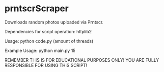 # prntscrScraper
Downloads random photos uploaded via Prntscr.

Dependencies for script operation:
httplib2

Usage:
python code.py (amount of threads)


Example Usage:
python main.py 15

REMEMBER THIS IS FOR EDUCATIONAL PURPOSES ONLY! YOU ARE FULLY RESPONSIBLE FOR USING THIS SCRIPT!
